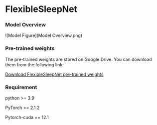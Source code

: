 # FlexibleSleepNet

### Model Overview

![Model Figure](Model Overview.png)

### Pre-trained weights

The pre-trained weights are stored on Google Drive. You can download them from the following link:

[Download FlexibleSleepNet pre-trained weights](https://drive.google.com/drive/folders/1K0NtJseSqWwUZsN3yU7VkARq3TLDZGNL?usp=sharing)

### Requirement

python >= 3.9

PyTorch >= 2.1.2

Pytorch-cuda == 12.1

